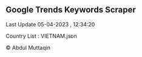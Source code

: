 

## Google Trends Keywords Scraper 
 
Last Update 05-04-2023 , 12:34:20

Country List :
VIETNAM.json



© Abdul Muttaqin 
